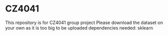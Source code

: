 # CZ4041
This repository is for CZ4041 group project
Please download the dataset on your own as it is too big to be uploaded
dependencies needed: sklearn
